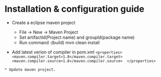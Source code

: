 # Installation & configuration guide

   * Create a eclipse maven project
     * File -> New -> Maven Project
     * Set artifactId(Project name) and groupId(package name)
     * Run command :(build)
       mvn clean install 
     
   * Add latest verion of compiler in pom.xml
    ``` <properties>
      <maven.compiler.target>1.8</maven.compiler.target>
		  <maven.compiler.source>1.8</maven.compiler.source> 
    </properties> ```
    
    * Update maven project.
